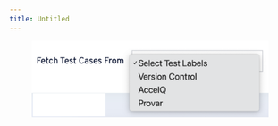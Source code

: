 ```yaml
---
title: Untitled
---
```


<div align="center" data-full-width="true"><figure><img src="../assets/image (3) (1) (1) (1) (1) (1) (1).png" alt=""><figcaption></figcaption></figure></div>
